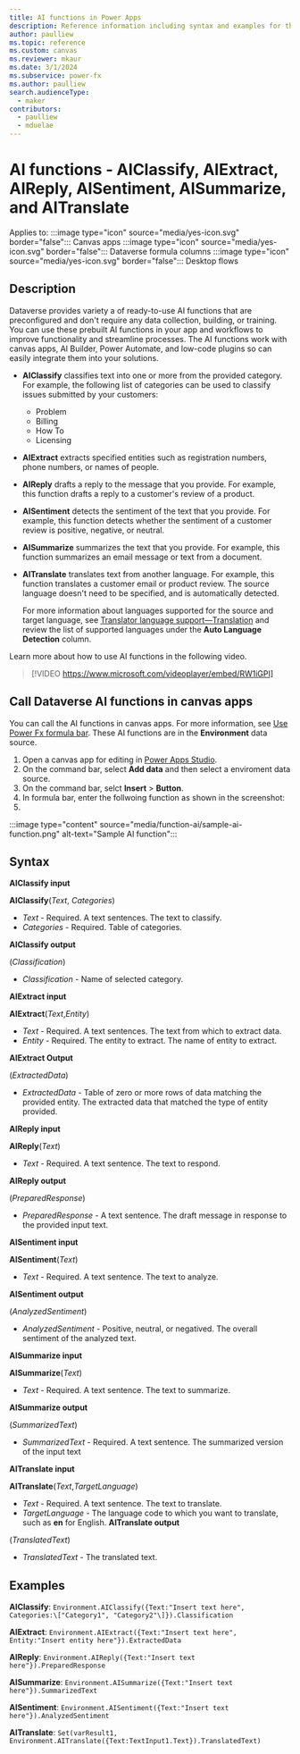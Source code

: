 ```yaml
---
title: AI functions in Power Apps
description: Reference information including syntax and examples for the AISummarize, AISentiment, AIReply, AITranslate, AIClassify, and AIExtract functions.
author: paulliew
ms.topic: reference
ms.custom: canvas
ms.reviewer: mkaur
ms.date: 3/1/2024
ms.subservice: power-fx
ms.author: paulliew
search.audienceType:
  - maker
contributors:
  - paulliew
  - mduelae
---
```


# AI functions - AIClassify, AIExtract, AIReply, AISentiment, AISummarize, and AITranslate

Applies to: :::image type="icon" source="media/yes-icon.svg" border="false"::: Canvas apps :::image type="icon" source="media/yes-icon.svg" border="false"::: Dataverse formula columns :::image type="icon" source="media/yes-icon.svg" border="false"::: Desktop flows 


## Description

Dataverse provides variety a of ready-to-use AI functions that are preconfigured and don't require any data collection, building, or training. You can use these prebuilt AI functions in your app and workflows to improve functionality and streamline processes. The AI functions work with canvas apps, AI Builder, Power Automate, and low-code plugins so can easily integrate them into your solutions.

- **AIClassify** classifies text into one or more from the provided category. For example, the following list of categories can be used to classify issues submitted by your customers:

    - Problem
    - Billing
    - How To
    - Licensing

- **AIExtract** extracts specified entities such as registration numbers, phone numbers, or names of people.
- **AIReply** drafts a reply to the message that you provide. For example, this function drafts a reply to a customer's review of a product.
- **AISentiment** detects the sentiment of the text that you provide. For example, this function detects whether the sentiment of a customer review is positive, negative, or neutral.
- **AISummarize** summarizes the text that you provide. For example, this function summarizes an email message or text from a document.
- **AITranslate** translates text from another language. For example, this function translates a customer email or product review. The source language doesn't need to be specified, and is automatically detected.

    For more information about languages supported for the source and target language, see [Translator language support—Translation](/azure/ai-services/translator/language-support) and review the list of supported languages under the **Auto Language Detection** column. 


Learn more about how to use AI functions in the following video.

> [!VIDEO https://www.microsoft.com/videoplayer/embed/RW1iGPI]

## Call Dataverse AI functions in canvas apps

You can call the AI functions in canvas apps. For more information, see [Use Power Fx formula bar](power-apps/maker/canvas-apps/working-with-formulas.md#use-power-fx-formula-bar). These AI functions are in the **Environment** data source.

1. Open a canvas app for editing in [Power Apps Studio](/power-apps/maker/canvas-apps/power-apps-studio).
2. On the command bar, select **Add data** and then select a enviroment data source.
3. On the command bar, selct **Insert** > **Button**.
4. In formula bar, enter the follwoing function as shown in the screenshot:
5. 
:::image type="content" source="media/function-ai/sample-ai-function.png" alt-text="Sample AI function":::


## Syntax

**AIClassify input**

**AIClassify**(_Text_, _Categories_)

- _Text_ - Required. A text sentences. The text to classify.
- _Categories_ - Required. Table of categories.

**AIClassify output**

(_Classification_)

- _Classification_ - Name of selected category.

**AIExtract input**

**AIExtract**(_Text_,_Entity_)

- _Text_ - Required. A text sentences. The text from which to extract data.
-  _Entity_ - Required. The entity to extract. The name of entity to extract.

**AIExtract Output**

(_ExtractedData_)

- _ExtractedData_ - Table of zero or more rows of data matching the provided entity. The extracted data that matched the type of entity provided.

**AIReply input**

**AIReply**(_Text_)

- _Text_ - Required. A text sentence. The text to respond.

**AIReply output**

(_PreparedResponse_)

- _PreparedResponse_ - A text sentence. The draft message in response to the provided input text.

**AISentiment input**

**AISentiment**(_Text_)

- _Text_ - Required. A text sentence. The text to analyze.

**AISentiment output**

(_AnalyzedSentiment_)

- _AnalyzedSentiment_ - Positive, neutral, or negatived. The overall sentiment of the analyzed text. 

**AISummarize input**

**AISummarize**(_Text_)

- _Text_ - Required. A text sentence. The text to summarize.

**AISummarize output**

(_SummarizedText_)

- _SummarizedText_ - Required. A text sentence. The summarized version of the input text

**AITranslate input**

**AITranslate**(_Text_,_TargetLanguage_)

- _Text_ - Required. A text sentence. The text to translate.
- _TargetLanguage_ - The language code to which you want to translate, such as **en** for English.
**AITranslate output**

(_TranslatedText_)

- _TranslatedText_ - The translated text.


## Examples


**AIClassify**: ```Environment.AIClassify({Text:"Insert text here", Categories:\["Category1", "Category2"\]}).Classification```

**AIExtract**: ```Environment.AIExtract({Text:"Insert text here", Entity:"Insert entity here"}).ExtractedData```

**AIReply**: ```Environment.AIReply({Text:"Insert text here"}).PreparedResponse```

**AISummarize**: ```Environment.AISummarize({Text:"Insert text here"}).SummarizedText```

**AISentiment**: ```Environment.AISentiment({Text:"Insert text here"}).AnalyzedSentiment```

**AITranslate**: ```Set(varResult1, Environment.AITranslate({Text:TextInput1.Text}).TranslatedText)```

